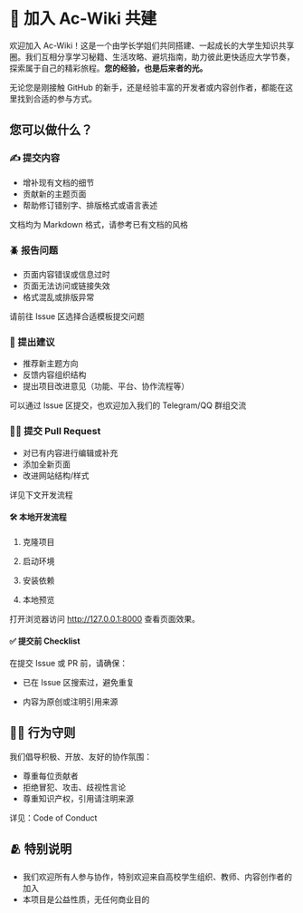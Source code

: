 # 🤝 加入 Ac-Wiki 共建

欢迎加入 Ac-Wiki！这是一个由学长学姐们共同搭建、一起成长的大学生知识共享圈。我们互相分享学习秘籍、生活攻略、避坑指南，助力彼此更快适应大学节奏，探索属于自己的精彩旅程。**您的经验，也是后来者的光。**

无论您是刚接触 GitHub 的新手，还是经验丰富的开发者或内容创作者，都能在这里找到合适的参与方式。

## 您可以做什么？

### ✍️ 提交内容

- 增补现有文档的细节
- 贡献新的主题页面
- 帮助修订错别字、排版格式或语言表述

文档均为 Markdown 格式，请参考已有文档的风格

### 🪲 报告问题

- 页面内容错误或信息过时
- 页面无法访问或链接失效
- 格式混乱或排版异常

请前往 Issue 区选择合适模板提交问题

### 🌱 提出建议

- 推荐新主题方向
- 反馈内容组织结构
- 提出项目改进意见（功能、平台、协作流程等）

可以通过 Issue 区提交，也欢迎加入我们的 Telegram/QQ 群组交流

### 👨‍💻 提交 Pull Request

- 对已有内容进行编辑或补充
- 添加全新页面
- 改进网站结构/样式

详见下文开发流程

#### 🛠️ 本地开发流程

1. 克隆项目

2. 启动环境

3. 安装依赖

4. 本地预览

打开浏览器访问 http://127.0.0.1:8000 查看页面效果。

#### ✅ 提交前 Checklist

在提交 Issue 或 PR 前，请确保：

- 已在 Issue 区搜索过，避免重复
<!-- - 按模板填写，信息完整，语言清晰 -->
- 内容为原创或注明引用来源
<!-- - 页面命名、目录分类、文件结构遵循现有规范 -->

## 🧑‍⚖️ 行为守则

我们倡导积极、开放、友好的协作氛围：

- 尊重每位贡献者
- 拒绝冒犯、攻击、歧视性言论
- 尊重知识产权，引用请注明来源

详见：Code of Conduct

## 🫂 特别说明

- 我们欢迎所有人参与协作，特别欢迎来自高校学生组织、教师、内容创作者的加入
- 本项目是公益性质，无任何商业目的

<!-- 📢 现在就行动起来吧！点击下方按钮提交您的第一条建议或编辑： -->